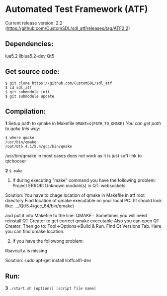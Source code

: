 # Automated Test Framework (ATF)
Current release version: 2.2 (https://github.com/CustomSDL/sdl_atf/releases/tag/ATF2.2)

## Dependencies:
lua5.2
liblua5.2-dev
Qt5

## Get source code:
```
$ git clone https://github.com/CustomSDL/sdl_atf
$ cd sdl_atf
$ git submodule init
$ git submodule update
```
## Compilation:
**1**  Setup path to qmake in Makefile ``` QMAKE=${PATH_TO_QMAKE} ``` *You can get path to qake this way:*
```
$ where qmake
/usr/bin/qmake
/opt/Qt5.4.1/5.4/gcc/bin/qmake
```
/usr/bin/qmake in most cases does not work as it is just soft link to qtchooser

**2**  ```$ make```

 1) If during executing "make" command you have the following problem:
   Project ERROR: Unknown module(s) in QT: websockets

   Solution:
   You have to chage location of qmake in Makefile in atf root directory
   Find location of qmake executable on your local PC:
   (It should look like: .../Qt/5.4/gcc_64/bin/qmake)

   and put it into Makefile to the line:
   QMAKE=<your path to qmake>
   Sometimes you will need reinstall QT Creator to get correct qmake executable
   Also you can open QT Creator. Then go to: Tool->Options->Build & Run. Find Qt Versions Tab.
   Here you can find qmake location.

 2) If you have the followong problem:

   libavcall.a is missing

   Solution: sudo apt-get install libffcall1-dev


## Run:
**3**
``` ./start.sh [options] [script file name] ```

